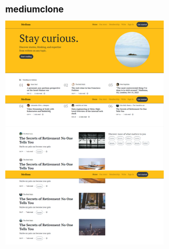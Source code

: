 # mediumclone

<img src="img/Ekran görüntüsü 1.png" alt="ekrangoruntusu-1">
<img src="img/Ekran görüntüsü 2.png" alt="ekrangoruntusu-2">
<img src="img/Ekran görüntüsü 3.png" alt="ekrangoruntusu-3">


